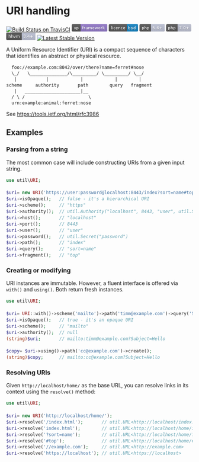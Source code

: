URI handling
============

[![Build Status on TravisCI](https://secure.travis-ci.org/xp-forge/uri.svg)](http://travis-ci.org/xp-forge/uri)
[![XP Framework Module](https://raw.githubusercontent.com/xp-framework/web/master/static/xp-framework-badge.png)](https://github.com/xp-framework/core)
[![BSD Licence](https://raw.githubusercontent.com/xp-framework/web/master/static/licence-bsd.png)](https://github.com/xp-framework/core/blob/master/LICENCE.md)
[![Required PHP 5.6+](https://raw.githubusercontent.com/xp-framework/web/master/static/php-5_6plus.png)](http://php.net/)
[![Supports PHP 7.0+](https://raw.githubusercontent.com/xp-framework/web/master/static/php-7_0plus.png)](http://php.net/)
[![Supports HHVM 3.4+](https://raw.githubusercontent.com/xp-framework/web/master/static/hhvm-3_4plus.png)](http://hhvm.com/)
[![Latest Stable Version](https://poser.pugx.org/xp-forge/uri/version.png)](https://packagist.org/packages/xp-forge/uri)

A Uniform Resource Identifier (URI) is a compact sequence of characters that identifies an abstract or physical resource.

```
  foo://example.com:8042/over/there?name=ferret#nose
  \_/   \______________/\_________/ \_________/ \__/
   |           |            |            |        |
scheme     authority       path        query   fragment
   |   _____________________|__
  / \ /                        \
  urn:example:animal:ferret:nose
```

See https://tools.ietf.org/html/rfc3986

## Examples

### Parsing from a string

The most common case will include constructing URIs from a given input string.

```php
use util\URI;

$uri= new URI('https://user:password@localhost:8443/index?sort=name#top');
$uri->isOpaque();   // false - it's a hierarchical URI
$uri->scheme();     // "https"
$uri->authority();  // util.Authority("localhost", 8443, "user", util.Secret("password"))
$uri->host();       // "localhost"
$uri->port();       // 8443
$uri->user();       // "user"
$uri->password();   // util.Secret("password")
$uri->path();       // "index"
$uri->query();      // "sort=name"
$uri->fragment();   // "top"
```

### Creating or modifying

URI instances are immutable. However, a fluent interface is offered via `with()` and `using()`. Both return fresh instances.

```php
use util\URI;

$uri= URI::with()->scheme('mailto')->path('timm@example.com')->query('Subject=Hello')->create();
$uri->isOpaque();   // true - it's an opaque URI
$uri->scheme();     // "mailto"
$uri->authority();  // null
(string)$uri;       // mailto:timm@example.com?Subject=Hello

$copy= $uri->using()->path('cc@example.com')->create();
(string)$copy;      // mailto:cc@example.com?Subject=Hello
```

### Resolving URIs

Given `http://localhost/home/` as the base URL, you can resolve links in its context using the `resolve()` method:

```php
use util\URI;

$uri= new URI('http://localhost/home/');
$uri->resolve('/index.html');       // util.URL<http://localhost/index.html>
$uri->resolve('index.html');        // util.URL<http://localhost/home/index.html>
$uri->resolve('?sort=name');        // util.URL<http://localhost/home/?sort=name>
$uri->resolve('#top');              // util.URL<http://localhost/home/#top>
$uri->resolve('//example.com');     // util.URL<http://example.com>
$uri->resolve('https://localhost'); // util.URL<https://localhost>
```